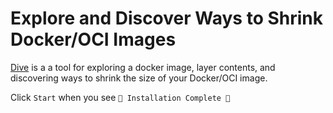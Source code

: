 # Explore and Discover Ways to Shrink Docker/OCI Images

[Dive](https://github.com/wagoodman/dive) is a a tool for exploring a docker image, layer contents, and discovering ways to shrink the size of your Docker/OCI image.

Click `Start` when you see `🎉 Installation Complete 🎉`